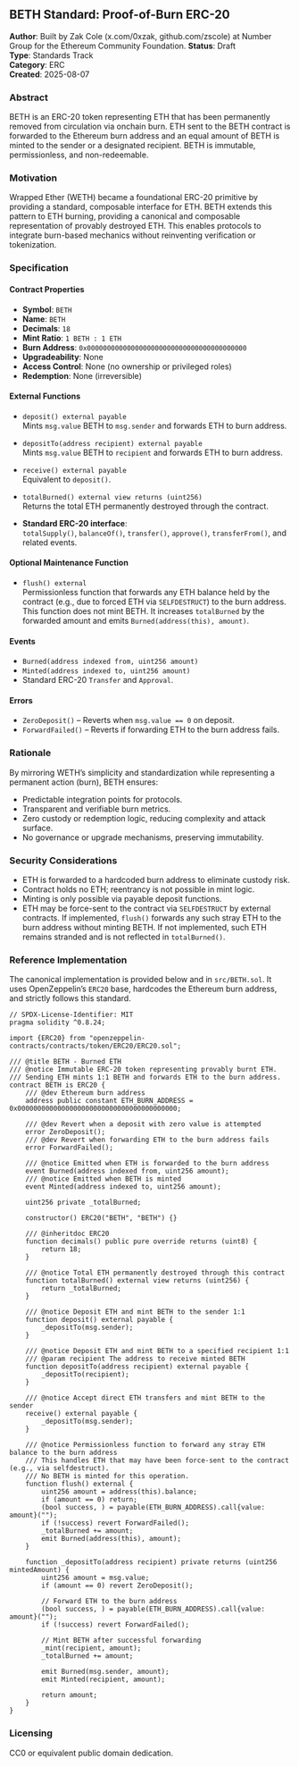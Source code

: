 ## BETH Standard: Proof-of-Burn ERC-20

**Author**: Built by Zak Cole (x.com/0xzak, github.com/zscole) at Number Group for the Ethereum Community Foundation.
**Status**: Draft  
**Type**: Standards Track  
**Category**: ERC  
**Created**: 2025-08-07

### Abstract
BETH is an ERC-20 token representing ETH that has been permanently removed from circulation via onchain burn. ETH sent to the BETH contract is forwarded to the Ethereum burn address and an equal amount of BETH is minted to the sender or a designated recipient. BETH is immutable, permissionless, and non-redeemable.

### Motivation
Wrapped Ether (WETH) became a foundational ERC-20 primitive by providing a standard, composable interface for ETH. BETH extends this pattern to ETH burning, providing a canonical and composable representation of provably destroyed ETH. This enables protocols to integrate burn-based mechanics without reinventing verification or tokenization.

### Specification

#### Contract Properties
- **Symbol**: `BETH`
 - **Name**: `BETH`
- **Decimals**: `18`
- **Mint Ratio**: `1 BETH : 1 ETH`
- **Burn Address**: `0x0000000000000000000000000000000000000000`
- **Upgradeability**: None
- **Access Control**: None (no ownership or privileged roles)
- **Redemption**: None (irreversible)

#### External Functions
- `deposit() external payable`  
  Mints `msg.value` BETH to `msg.sender` and forwards ETH to burn address.

- `depositTo(address recipient) external payable`  
  Mints `msg.value` BETH to `recipient` and forwards ETH to burn address.

- `receive() external payable`  
  Equivalent to `deposit()`.

- `totalBurned() external view returns (uint256)`  
  Returns the total ETH permanently destroyed through the contract.

- **Standard ERC-20 interface**:  
  `totalSupply()`, `balanceOf()`, `transfer()`, `approve()`, `transferFrom()`, and related events.

#### Optional Maintenance Function
- `flush() external`  
  Permissionless function that forwards any ETH balance held by the contract (e.g., due to forced ETH via `SELFDESTRUCT`) to the burn address. This function does not mint BETH. It increases `totalBurned` by the forwarded amount and emits `Burned(address(this), amount)`.

#### Events
- `Burned(address indexed from, uint256 amount)`
- `Minted(address indexed to, uint256 amount)`
- Standard ERC-20 `Transfer` and `Approval`.

#### Errors
- `ZeroDeposit()` – Reverts when `msg.value == 0` on deposit.
- `ForwardFailed()` – Reverts if forwarding ETH to the burn address fails.

### Rationale
By mirroring WETH’s simplicity and standardization while representing a permanent action (burn), BETH ensures:
- Predictable integration points for protocols.
- Transparent and verifiable burn metrics.
- Zero custody or redemption logic, reducing complexity and attack surface.
- No governance or upgrade mechanisms, preserving immutability.

### Security Considerations
- ETH is forwarded to a hardcoded burn address to eliminate custody risk.
- Contract holds no ETH; reentrancy is not possible in mint logic.
- Minting is only possible via payable deposit functions.
 - ETH may be force-sent to the contract via `SELFDESTRUCT` by external contracts. If implemented, `flush()` forwards any such stray ETH to the burn address without minting BETH. If not implemented, such ETH remains stranded and is not reflected in `totalBurned()`.

### Reference Implementation
The canonical implementation is provided below and in `src/BETH.sol`. It uses OpenZeppelin’s `ERC20` base, hardcodes the Ethereum burn address, and strictly follows this standard.

```solidity
// SPDX-License-Identifier: MIT
pragma solidity ^0.8.24;

import {ERC20} from "openzeppelin-contracts/contracts/token/ERC20/ERC20.sol";

/// @title BETH - Burned ETH
/// @notice Immutable ERC-20 token representing provably burnt ETH.
/// Sending ETH mints 1:1 BETH and forwards ETH to the burn address.
contract BETH is ERC20 {
    /// @dev Ethereum burn address
    address public constant ETH_BURN_ADDRESS = 0x0000000000000000000000000000000000000000;

    /// @dev Revert when a deposit with zero value is attempted
    error ZeroDeposit();
    /// @dev Revert when forwarding ETH to the burn address fails
    error ForwardFailed();

    /// @notice Emitted when ETH is forwarded to the burn address
    event Burned(address indexed from, uint256 amount);
    /// @notice Emitted when BETH is minted
    event Minted(address indexed to, uint256 amount);

    uint256 private _totalBurned;

    constructor() ERC20("BETH", "BETH") {}

    /// @inheritdoc ERC20
    function decimals() public pure override returns (uint8) {
        return 18;
    }

    /// @notice Total ETH permanently destroyed through this contract
    function totalBurned() external view returns (uint256) {
        return _totalBurned;
    }

    /// @notice Deposit ETH and mint BETH to the sender 1:1
    function deposit() external payable {
        _depositTo(msg.sender);
    }

    /// @notice Deposit ETH and mint BETH to a specified recipient 1:1
    /// @param recipient The address to receive minted BETH
    function depositTo(address recipient) external payable {
        _depositTo(recipient);
    }

    /// @notice Accept direct ETH transfers and mint BETH to the sender
    receive() external payable {
        _depositTo(msg.sender);
    }

    /// @notice Permissionless function to forward any stray ETH balance to the burn address
    /// This handles ETH that may have been force-sent to the contract (e.g., via selfdestruct).
    /// No BETH is minted for this operation.
    function flush() external {
        uint256 amount = address(this).balance;
        if (amount == 0) return;
        (bool success, ) = payable(ETH_BURN_ADDRESS).call{value: amount}("");
        if (!success) revert ForwardFailed();
        _totalBurned += amount;
        emit Burned(address(this), amount);
    }

    function _depositTo(address recipient) private returns (uint256 mintedAmount) {
        uint256 amount = msg.value;
        if (amount == 0) revert ZeroDeposit();

        // Forward ETH to the burn address
        (bool success, ) = payable(ETH_BURN_ADDRESS).call{value: amount}("");
        if (!success) revert ForwardFailed();

        // Mint BETH after successful forwarding
        _mint(recipient, amount);
        _totalBurned += amount;

        emit Burned(msg.sender, amount);
        emit Minted(recipient, amount);

        return amount;
    }
}
```

### Licensing
CC0 or equivalent public domain dedication.
